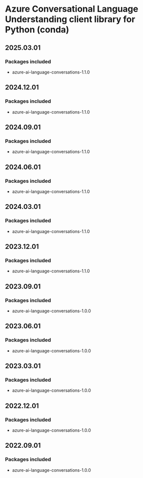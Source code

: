 # Azure Conversational Language Understanding client library for Python (conda)

## 2025.03.01

### Packages included

- azure-ai-language-conversations-1.1.0

## 2024.12.01

### Packages included

- azure-ai-language-conversations-1.1.0

## 2024.09.01

### Packages included

- azure-ai-language-conversations-1.1.0

## 2024.06.01

### Packages included

- azure-ai-language-conversations-1.1.0

## 2024.03.01

### Packages included

- azure-ai-language-conversations-1.1.0

## 2023.12.01

### Packages included

- azure-ai-language-conversations-1.1.0

## 2023.09.01

### Packages included

- azure-ai-language-conversations-1.0.0

## 2023.06.01

### Packages included

- azure-ai-language-conversations-1.0.0

## 2023.03.01

### Packages included

- azure-ai-language-conversations-1.0.0

## 2022.12.01

### Packages included

- azure-ai-language-conversations-1.0.0

## 2022.09.01

### Packages included

- azure-ai-language-conversations-1.0.0
